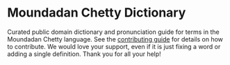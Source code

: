 
# Moundadan Chetty Dictionary

Curated public domain dictionary and pronunciation guide for terms in the Moundadan Chetty language. See the [contributing guide](https://github.com/drumworkteam/term/blob/make/.github/contributing.md) for details on how to contribute. We would love your support, even if it is just fixing a word or adding a single definition. Thank you for all your help!
